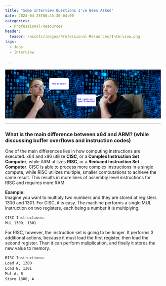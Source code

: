 ```yaml
---
title: "Some Interview Questions I've Been Asked"
date: 2023-04-25T00:46:30-04:00 
categories:
  - Professional-Resources
header:
  teaser: /assets/images/Professional-Resources/Interview.png
tags:
  - Jobs
  - Interview
  
---
```


![Interview Logo](/assets/images/Professional-Resources/Interview.png)  

---

### What is the main difference between x64 and ARM? (while discussing buffer overflows and instruction codes)


One of the main differences lies in how computing instructions are executed. x64 and x86 utilize **CISC**, or a **Complex Instruction Set Computer**, while ARM utilizes **RISC**, or a **Reduced Instruction Set Computer**. CISC is able to process more complex instructions in a single compute, while RISC utilizes multiple, smaller computations to achieve the same result. This results in more lines of assembly level instructions for RISC and requires more RAM.  


**Example:**  
Imagine you want to multiply two numbers and they are stored at registers 1300 and 1301. For CISC, it is easy. The machine performs a single MUL instruction on two registers, each being a number it is multiplying.  

```bash
CISC Instructions:
MUL 1300, 1301
```  


For RISC, however, the instruction set is going to be longer. It performs 3 additional actions, because it must load the first register, then load the second register. Then it can perform muliplication, and finally it stores the new value to memory.  


```bash
RISC Instructions:
Load A, 1300
Load B, 1301
Mul A, B
Store 1300, A
```  

